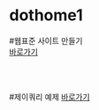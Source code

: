 # dothome1

#웹표준 사이트 만들기<br>
<a href="https://wkdddnr.github.io/dothome1/webstandard/index.html">바로가기</a>


<br>
<br>

#제이쿼리 예제
<a href="https://wkdddnr.github.io/dothome1/jquery/jquery04_find2.html">바로가기</a>
